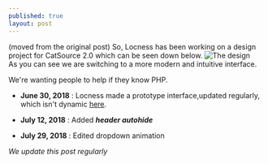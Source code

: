 ```yaml
---
published: true
layout: post
---
```

(moved from the original post)
So, Locness has been working on a design project for CatSource 2.0 which can be seen down below.
![The design]({{site.baseurl}}/images/csourcedesign.png)  
As you can see we are switching to a more modern and intuitive interface.

We're wanting people to help if they know PHP.

- **June 30, 2018** : Locness made a prototype interface,updated regularly, which isn't dynamic [here](https://thimbleprojects.org/locness/511071).

- **July 12, 2018** : Added **_header autohide_**

- **July 29, 2018** : Edited dropdown animation

_We update this post regularly_
